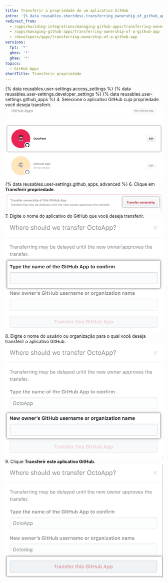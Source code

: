 ```yaml
---
title: Transferir a propriedade de um aplicativo GitHub
intro: '{% data reusables.shortdesc.transferring_ownership_of_github_apps %}'
redirect_from:
  - /apps/building-integrations/managing-github-apps/transferring-ownership-of-a-github-app/
  - /apps/managing-github-apps/transferring-ownership-of-a-github-app
  - /developers/apps/transferring-ownership-of-a-github-app
versions:
  fpt: '*'
  ghes: '*'
  ghae: '*'
topics:
  - GitHub Apps
shortTitle: Transferir propriedade
---
```


{% data reusables.user-settings.access_settings %}
{% data reusables.user-settings.developer_settings %}
{% data reusables.user-settings.github_apps %}
4. Selecione o aplicativo GitHub cuja propriedade você deseja transferir. ![Seleção de aplicativo](/assets/images/github-apps/github_apps_select-app.png)
{% data reusables.user-settings.github_apps_advanced %}
6. Clique em **Transferir propriedade**. ![Botão para transferir a propriedade](/assets/images/github-apps/github_apps_transfer_ownership.png)
7. Digite o nome do aplicativo do GitHub que você deseja transferir. ![Campo para inserir o nome do aplicativo a ser transferido](/assets/images/github-apps/github_apps_transfer_app_name.png)
8. Digite o nome do usuário ou organização para o qual você deseja transferir o aplicativo GitHub. ![Campo para inserir o usuário ou organização para o qual transferir](/assets/images/github-apps/github_apps_transfer_new_owner.png)
9. Clique **Transferir este aplicativo GitHub**. ![Botão para confirmar a transferência de um aplicativo GitHub](/assets/images/github-apps/github_apps_transfer_integration.png)

